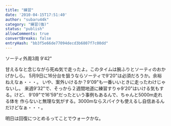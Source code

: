 ```yaml
---
title: "練習"
date: '2010-04-15T17:51:40'
author: "subaru44k"
category: "練習(強)"
status: "publish"
allowComments: true
convertBreaks: false
entryHash: "bb3f5e66de77094decd3b6807f7c00dd"
---
```

ソーティ外周3周
9'42"

甘えるなと念じながら死ぬ気で走ったよ。このタイムは腕ふりとソーティのおかげかしら。
5月9日に16分台を狙うならソーティで9'20"は必須だろうか。余裕ねえなぁ・・・。
いや、案外いけるか？9'09"も一番いいときに走ったわけじゃないし。
来週9'32"で、そっから２週間地道に練習すりゃ9'20"はいける気もする。けど、
9'09"で16'59"だったという事例もあるんで、ちゃんと5000m走れる体を
作らないと無理な気がする。3000mならスパイクも使えるし自信あるんだけどなぁ・・・。

明日は回復につとめるってことでウォークかな。
